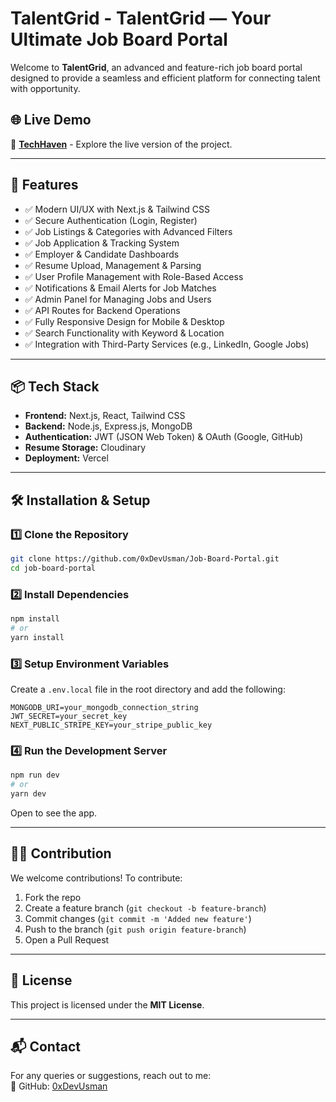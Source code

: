 # TalentGrid - TalentGrid — Your Ultimate Job Board Portal

Welcome to **TalentGrid**, an advanced and feature-rich job board portal designed to provide a seamless and efficient platform for connecting talent with opportunity.

## 🌐 Live Demo

🔗 **[TechHaven](https://mytechhaven.vercel.app/)** - Explore the live version of the project.

---

## 🚀 Features
- ✅ Modern UI/UX with Next.js & Tailwind CSS
- ✅ Secure Authentication (Login, Register)
- ✅ Job Listings & Categories with Advanced Filters
- ✅ Job Application & Tracking System
- ✅ Employer & Candidate Dashboards
- ✅ Resume Upload, Management & Parsing
- ✅ User Profile Management with Role-Based Access
- ✅ Notifications & Email Alerts for Job Matches
- ✅ Admin Panel for Managing Jobs and Users
- ✅ API Routes for Backend Operations
- ✅ Fully Responsive Design for Mobile & Desktop
- ✅ Search Functionality with Keyword & Location
- ✅ Integration with Third-Party Services (e.g., LinkedIn, Google Jobs)
---

## 📦 Tech Stack

- **Frontend:** Next.js, React, Tailwind CSS  
- **Backend:** Node.js, Express.js, MongoDB  
- **Authentication:** JWT (JSON Web Token) & OAuth (Google, GitHub)  
- **Resume Storage:**  Cloudinary
- **Deployment:** Vercel 
---

## 🛠 Installation & Setup

### 
### 1️⃣ Clone the Repository  
```sh
git clone https://github.com/0xDevUsman/Job-Board-Portal.git
cd job-board-portal
```

### 2️⃣ Install Dependencies
```sh
npm install
# or
yarn install
```

### 3️⃣ Setup Environment Variables
Create a `.env.local` file in the root directory and add the following:
```env
MONGODB_URI=your_mongodb_connection_string
JWT_SECRET=your_secret_key
NEXT_PUBLIC_STRIPE_KEY=your_stripe_public_key
```

### 4️⃣ Run the Development Server
```sh
npm run dev
# or
yarn dev
```
Open []() to see the app.

---
## 👨‍💻 Contribution

We welcome contributions! To contribute:
1. Fork the repo
2. Create a feature branch (`git checkout -b feature-branch`)
3. Commit changes (`git commit -m 'Added new feature'`)
4. Push to the branch (`git push origin feature-branch`)
5. Open a Pull Request

---

## 📄 License

This project is licensed under the **MIT License**.

---

## 📬 Contact

For any queries or suggestions, reach out to me:  
🐙 GitHub: [0xDevUsman](https://github.com/0xDevUsman)  
